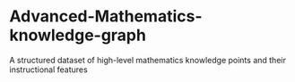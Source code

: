 # Advanced-Mathematics-knowledge-graph
A structured dataset of high-level mathematics knowledge points and their instructional features
